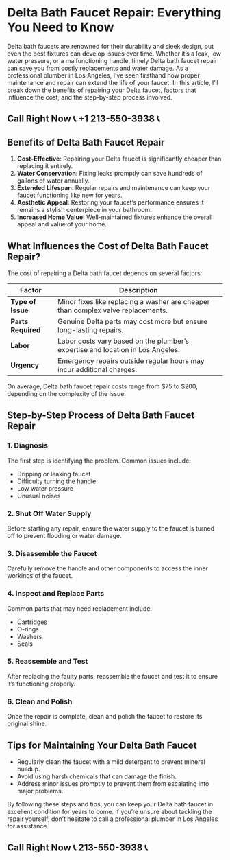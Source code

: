 # Delta Bath Faucet Repair: Everything You Need to Know  

Delta bath faucets are renowned for their durability and sleek design, but even the best fixtures can develop issues over time. Whether it’s a leak, low water pressure, or a malfunctioning handle, timely Delta bath faucet repair can save you from costly replacements and water damage. As a professional plumber in Los Angeles, I’ve seen firsthand how proper maintenance and repair can extend the life of your faucet. In this article, I’ll break down the benefits of repairing your Delta faucet, factors that influence the cost, and the step-by-step process involved.  

## Call Right Now 📞 +1 213-550-3938 📞

## Benefits of Delta Bath Faucet Repair  

1. **Cost-Effective**: Repairing your Delta faucet is significantly cheaper than replacing it entirely.  
2. **Water Conservation**: Fixing leaks promptly can save hundreds of gallons of water annually.  
3. **Extended Lifespan**: Regular repairs and maintenance can keep your faucet functioning like new for years.  
4. **Aesthetic Appeal**: Restoring your faucet’s performance ensures it remains a stylish centerpiece in your bathroom.  
5. **Increased Home Value**: Well-maintained fixtures enhance the overall appeal and value of your home.  

## What Influences the Cost of Delta Bath Faucet Repair?  

The cost of repairing a Delta bath faucet depends on several factors:  

| **Factor**               | **Description**                                                                 |  
|--------------------------|---------------------------------------------------------------------------------|  
| **Type of Issue**         | Minor fixes like replacing a washer are cheaper than complex valve replacements. |  
| **Parts Required**        | Genuine Delta parts may cost more but ensure long-lasting repairs.               |  
| **Labor**                 | Labor costs vary based on the plumber’s expertise and location in Los Angeles.    |  
| **Urgency**               | Emergency repairs outside regular hours may incur additional charges.             |  

On average, Delta bath faucet repair costs range from $75 to $200, depending on the complexity of the issue.  

## Step-by-Step Process of Delta Bath Faucet Repair  

### 1. **Diagnosis**  
The first step is identifying the problem. Common issues include:  
- Dripping or leaking faucet  
- Difficulty turning the handle  
- Low water pressure  
- Unusual noises  

### 2. **Shut Off Water Supply**  
Before starting any repair, ensure the water supply to the faucet is turned off to prevent flooding or water damage.  

### 3. **Disassemble the Faucet**  
Carefully remove the handle and other components to access the inner workings of the faucet.  

### 4. **Inspect and Replace Parts**  
Common parts that may need replacement include:  
- Cartridges  
- O-rings  
- Washers  
- Seals  

### 5. **Reassemble and Test**  
After replacing the faulty parts, reassemble the faucet and test it to ensure it’s functioning properly.  

### 6. **Clean and Polish**  
Once the repair is complete, clean and polish the faucet to restore its original shine.  

## Tips for Maintaining Your Delta Bath Faucet  

- Regularly clean the faucet with a mild detergent to prevent mineral buildup.  
- Avoid using harsh chemicals that can damage the finish.  
- Address minor issues promptly to prevent them from escalating into major problems.  

By following these steps and tips, you can keep your Delta bath faucet in excellent condition for years to come. If you’re unsure about tackling the repair yourself, don’t hesitate to call a professional plumber in Los Angeles for assistance.
## Call Right Now 📞 213-550-3938 📞